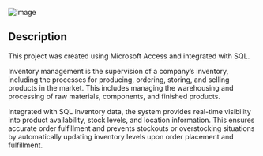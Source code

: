 ![image](https://github.com/GoodbyeKittyy/SQL-Integrated-Order-Management-System/assets/161730857/478418f5-5c0b-43c7-9db3-2b8c97a60a3b)


## Description

This project was created using Microsoft Access and integrated with SQL. 

Inventory management is the supervision of a company’s inventory, including the processes for producing, ordering, storing, and selling products in the market. This includes managing the warehousing and processing of raw materials, components, and finished products.

Integrated with SQL inventory data, the system provides real-time visibility into product availability, stock levels, and location information. This ensures accurate order fulfillment and prevents stockouts or overstocking situations by automatically updating inventory levels upon order placement and fulfillment.
